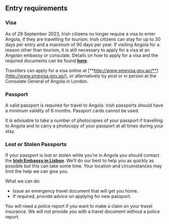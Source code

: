 ## Entry requirements

### **Visa**

As of 29 September 2023, Irish citizens no longer require a visa to enter Angola, if they are travelling for tourism. Irish citizens can stay for up to 30 days per entry and a maximum of 90 days per year. If visiting Angola for a reason other than tourism, it is still necessary to apply for a visa at an Angolan embassy or consulate. Details on how to apply for a visa and the required documents can be found [**here**](https://consuladogeralangola-uk.org/vistos/).

Travellers can apply for a visa online at [**http://www.smevisa.gov.ao/**](http://www.smevisa.gov.ao/), or alternatively by post or in person at the Consulate General of Angola in London.

### **Passport**

A valid passport is required for travel to Angola. Irish passports should have a minimum validity of 6 months. Passport cards cannot be used.

It is advisable to take a number of photocopies of your passport if travelling to Angola and to carry a photocopy of your passport at all times during your stay.

### **Lost or Stolen Passports**

If your passport is lost or stolen while you’re in Angola you should contact the [**Irish Embassy in Lisbon**](/en/portugal/lisbon/contact/). We’ll do our best to help you as quickly as possible but this can take some time. Your location and circumstances may limit the help we can give you.

What we can do:

* Issue an emergency travel document that will get you home.
* If required, provide advice on applying for new passport.

You will need a police report if you want to make a claim on your travel insurance. We will not provide you with a travel document without a police report.